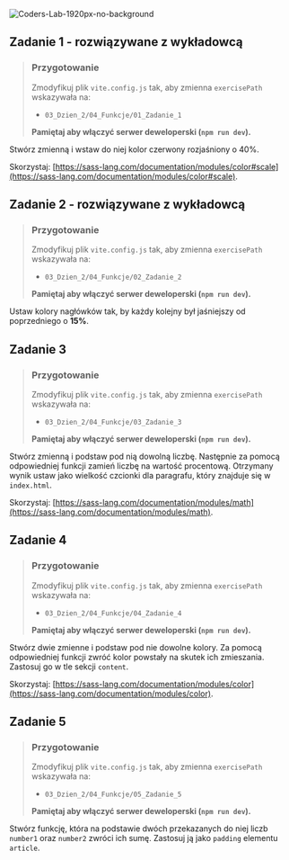 ![Coders-Lab-1920px-no-background](https://user-images.githubusercontent.com/30623667/104709394-2cabee80-571f-11eb-9518-ea6a794e558e.png)


## Zadanie 1 - rozwiązywane z wykładowcą

> ### Przygotowanie
>
> Zmodyfikuj plik `vite.config.js` tak, aby zmienna `exercisePath` wskazywała na:
>
> - `03_Dzien_2/04_Funkcje/01_Zadanie_1`
>
> **Pamiętaj aby włączyć serwer deweloperski (`npm run dev`).**

Stwórz zmienną i wstaw do niej kolor czerwony rozjaśniony o 40%.

Skorzystaj: [https://sass-lang.com/documentation/modules/color#scale](https://sass-lang.com/documentation/modules/color#scale).


## Zadanie 2 - rozwiązywane z wykładowcą

> ### Przygotowanie
>
> Zmodyfikuj plik `vite.config.js` tak, aby zmienna `exercisePath` wskazywała na:
>
> - `03_Dzien_2/04_Funkcje/02_Zadanie_2`
>
> **Pamiętaj aby włączyć serwer deweloperski (`npm run dev`).**

Ustaw kolory nagłówków tak, by każdy kolejny był jaśniejszy od poprzedniego o **15%**.


## Zadanie 3

> ### Przygotowanie
>
> Zmodyfikuj plik `vite.config.js` tak, aby zmienna `exercisePath` wskazywała na:
>
> - `03_Dzien_2/04_Funkcje/03_Zadanie_3`
>
> **Pamiętaj aby włączyć serwer deweloperski (`npm run dev`).**

Stwórz zmienną i podstaw pod nią dowolną liczbę. Następnie za pomocą odpowiedniej funkcji zamień liczbę na wartość procentową.
Otrzymany wynik ustaw jako wielkość czcionki dla paragrafu, który znajduje się w `index.html`.

Skorzystaj: [https://sass-lang.com/documentation/modules/math](https://sass-lang.com/documentation/modules/math).


## Zadanie 4

> ### Przygotowanie
>
> Zmodyfikuj plik `vite.config.js` tak, aby zmienna `exercisePath` wskazywała na:
>
> - `03_Dzien_2/04_Funkcje/04_Zadanie_4`
>
> **Pamiętaj aby włączyć serwer deweloperski (`npm run dev`).**

Stwórz dwie zmienne i podstaw pod nie dowolne kolory. Za pomocą odpowiedniej funkcji zwróć kolor powstały na skutek ich zmieszania. Zastosuj go w tle sekcji `content`.

Skorzystaj: [https://sass-lang.com/documentation/modules/color](https://sass-lang.com/documentation/modules/color).


## Zadanie 5

> ### Przygotowanie
>
> Zmodyfikuj plik `vite.config.js` tak, aby zmienna `exercisePath` wskazywała na:
>
> - `03_Dzien_2/04_Funkcje/05_Zadanie_5`
>
> **Pamiętaj aby włączyć serwer deweloperski (`npm run dev`).**

Stwórz funkcję, która na podstawie dwóch przekazanych do niej liczb `number1` oraz `number2`
zwróci ich sumę. Zastosuj ją jako `padding` elementu `article`.
